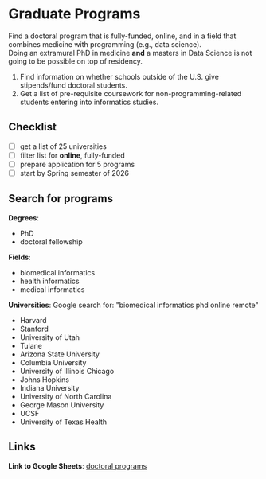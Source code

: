 # Graduate Programs

Find a doctoral program that is fully-funded, online, and in a field that combines medicine with programming (e.g., data science).  
Doing an extramural PhD in medicine **and** a masters in Data Science is not going to be possible on top of residency.  

1. Find information on whether schools outside of the U.S. give stipends/fund doctoral students.
2. Get a list of pre-requisite coursework for non-programming-related students entering into informatics studies. 

## Checklist
   - [ ] get a list of 25 universities
   - [ ] filter list for **online**, fully-funded
   - [ ] prepare application for 5 programs
   - [ ] start by Spring semester of 2026

## Search for programs

**Degrees**: 
  - PhD
  - doctoral fellowship  

**Fields**: 
  - biomedical informatics
  - health informatics
  - medical informatics   

**Universities**: 
  Google search for: "biomedical informatics phd online remote"  
  - Harvard
  - Stanford
  - University of Utah
  - Tulane
  - Arizona State University
  - Columbia University
  - University of Illinois Chicago
  - Johns Hopkins
  - Indiana University
  - University of North Carolina
  - George Mason University
  - UCSF
  - University of Texas Health


## Links

**Link to Google Sheets**: [doctoral programs][doctoral-programs-url]

[doctoral-programs-url]: https://docs.google.com/spreadsheets/d/1edW-5pGyeC6AggLRSvLAXPCYXXs5VONz7e9diked9YE/edit?gid=1512360815#gid=1512360815

## 
